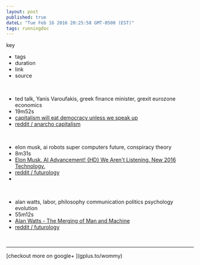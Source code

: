 ```yaml
---
layout: post
published: true
dateL: "Tue Feb 16 2016 20:25:58 GMT-0500 (EST)"
tags: runningdoc
---
```


key


- tags
- duration
- link
- source

<br>

- ted talk, Yanis Varoufakis, greek finance minister, grexit eurozone economics
- 19m52s
- [ capitalism will eat democracy unless we speak up](https://youtu.be/GB4s5b9NL3I)
- [reddit / anarcho capitalism](https://www.reddit.com/r/Anarcho_Capitalism/comments/45yqnh/wow_ted_talks_really_suck_now_capitalism_will_eat/)

<br>

- elon musk, ai robots super computers future, conspiracy theory
- 8m31s
- [Elon Musk. AI Advancement! {HD} We Aren't Listening. New 2016 Technology.](https://www.youtube.com/watch?v=RrXS24CDqc4)
- [reddit / futurology](https://www.reddit.com/r/Futurology/comments/45icn1/elon_musk_ai_advancement_will_be_here_before_we/)
- 

<br>

- alan watts, labor, philosophy communication politics psychology evolution
- 55m12s 
- [Alan Watts - The Merging of Man and Machine](https://www.youtube.com/watch?v=_aeC8zcS1TU)
- [reddit / futurology](https://www.reddit.com/r/Futurology/comments/45gdmc/alan_watts_the_merging_of_man_and_machine/)


<br>
<hr>
[checkout more on google+ ](gplus.to/wommy)